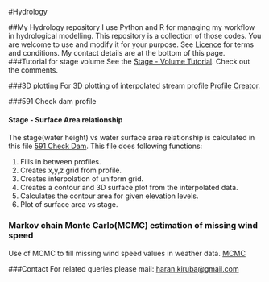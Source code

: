 #Hydrology

##My Hydrology  repository
I use Python and R for managing my workflow in hydrological modelling. This repository is a collection of those codes. You are welcome to use and modify it for your purpose. See [Licence](../master/LICENSE) for terms and conditions.
My contact details are at the bottom of this page.
###Tutorial for stage volume
See the [Stage - Volume Tutorial](../master/stage_volume_tutorial.py).
Check out the comments.  

###3D plotting
For 3D plotting of interpolated stream profile  [Profile Creator](../master/profile_creator.py).

###591 Check dam profile
#### Stage - Surface Area relationship
The stage(water height) vs water surface area relationship is calculated in this file [591 Check Dam](../master/profile_creator_591.py).
This file does following functions:
 1. Fills in between profiles.
 2. Creates x,y,z grid from profile.
 3. Creates interpolation of uniform grid.
 4. Creates a contour and 3D surface plot from the interpolated data.
 5. Calculates the contour area for given elevation levels.
 6. Plot of surface area vs stage.

### Markov chain Monte Carlo(MCMC) estimation of missing wind speed
Use of MCMC to fill missing wind speed values in weather data. [MCMC](../master/wind_speed_had_mcmc.py) 

###Contact
For related queries please mail: haran.kiruba@gmail.com